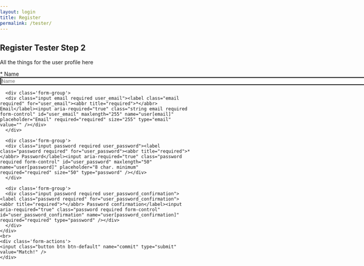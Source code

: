 ```yaml
---
layout: login
title: Register
permalink: /tester/
---
```


## Register Tester Step 2
All the things for the user profile here

<div class='form-group'>
  <form accept-charset="UTF-8" action="/users" class="simple_form new_user" id="new_user" method="post"><div style="display:none"><input name="utf8" type="hidden" value="&#x2713;" /><input name="authenticity_token" type="hidden" value="FJ7OBAN1qFFlPVrZ6kAHUbtZMxnzri+HU5ffxAAdJJw=" /></div>
    <div class="input hidden user_stripe_credit_card_token"><input class="hidden" id="user_stripe_credit_card_token" name="user[stripe_credit_card_token]" type="hidden" /></div>
    <div class='form-inputs'>
      <div class='form-group'>
      <div class="input string required user_name"><label class="string required" for="user_name"><abbr title="required">*</abbr> Name</label><input aria-required="true" autofocus="autofocus" class="string required form-control" id="user_name" maxlength="255" name="user[name]" placeholder="Name" required="required" size="255" type="text" /></div>
      </div>

      <div class='form-group'>
      <div class="input email required user_email"><label class="email required" for="user_email"><abbr title="required">*</abbr> Email</label><input aria-required="true" class="string email required form-control" id="user_email" maxlength="255" name="user[email]" placeholder="Email" required="required" size="255" type="email" value="" /></div>
      </div>

      <div class='form-group'>
      <div class="input password required user_password"><label class="password required" for="user_password"><abbr title="required">*</abbr> Password</label><input aria-required="true" class="password required form-control" id="user_password" maxlength="50" name="user[password]" placeholder="8 char. minimum" required="required" size="50" type="password" /></div>
      </div>

      <div class='form-group'>
      <div class="input password required user_password_confirmation"><label class="password required" for="user_password_confirmation"><abbr title="required">*</abbr> Password confirmation</label><input aria-required="true" class="password required form-control" id="user_password_confirmation" name="user[password_confirmation]" required="required" type="password" /></div>
      </div>
    </div>
    <br>
    <div class='form-actions'>
    <input class="button btn btn-default" name="commit" type="submit" value="Match!" />
    </div>
  </form>
</div>
